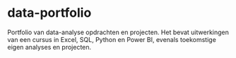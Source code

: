 # data-portfolio
Portfolio van data-analyse opdrachten en projecten. Het bevat uitwerkingen van een cursus in Excel, SQL, Python en Power BI, evenals toekomstige eigen analyses en projecten.
